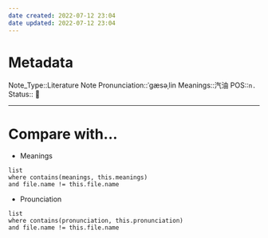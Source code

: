 ```yaml
---
date created: 2022-07-12 23:04
date updated: 2022-07-12 23:04
---
```


# Metadata

Note_Type::Literature Note
Pronunciation::ˈɡæsəˌlin
Meanings::汽油
POS::`n.`
Status:: 👶

---

# Compare with...

- Meanings

```dataview
list
where contains(meanings, this.meanings)
and file.name != this.file.name
```

- Prounciation

```dataview
list
where contains(pronunciation, this.pronunciation)
and file.name != this.file.name
```
